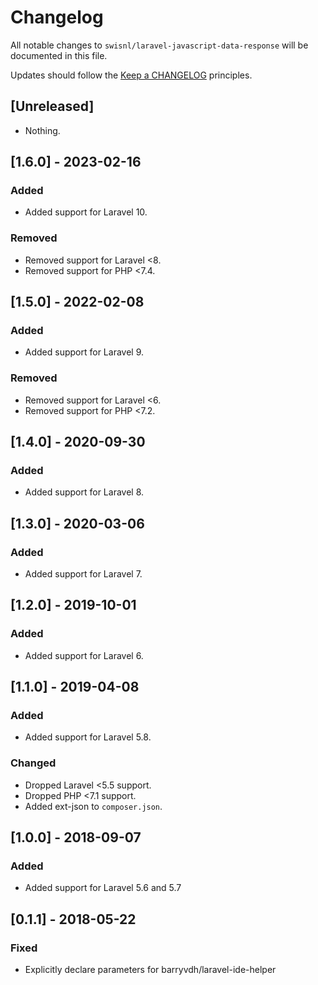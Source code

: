 # Changelog

All notable changes to `swisnl/laravel-javascript-data-response` will be documented in this file.

Updates should follow the [Keep a CHANGELOG](http://keepachangelog.com/) principles.

## [Unreleased]

* Nothing.

## [1.6.0] - 2023-02-16

### Added
* Added support for Laravel 10.

### Removed
* Removed support for Laravel <8.
* Removed support for PHP <7.4.

## [1.5.0] - 2022-02-08

### Added
* Added support for Laravel 9.

### Removed
* Removed support for Laravel <6.
* Removed support for PHP <7.2.

## [1.4.0] - 2020-09-30

### Added
- Added support for Laravel 8.

## [1.3.0] - 2020-03-06

### Added
- Added support for Laravel 7.

## [1.2.0] - 2019-10-01

### Added
- Added support for Laravel 6.

## [1.1.0] - 2019-04-08

### Added
- Added support for Laravel 5.8.

### Changed
- Dropped Laravel <5.5 support.
- Dropped PHP <7.1 support.
- Added ext-json to `composer.json`.

## [1.0.0] - 2018-09-07

### Added
- Added support for Laravel 5.6 and 5.7

## [0.1.1] - 2018-05-22

### Fixed
- Explicitly declare parameters for barryvdh/laravel-ide-helper
